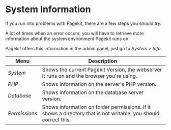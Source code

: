 # System Information
<p class="uk-article-lead">If you run into problems with Pagekit, there are a few steps you should try.</p>

A lot of times when an error occurs, you will have to retrieve more information about the system environment Pagekit runs on.

Pagekit offers this information in the admin panel, just go to _System > Info_.

Menu          | Description
------------- | ---------------------------------------------------------------------------------------------------------------
*System*      | Shows the current Pagekit Version, the webserver it runs on and the browser you're using.
*PHP*         | Shows information on the server's PHP version.
*Database*    | Shows information on the database server version.
*Permissions* | Shows information on folder permissions. If it shows a directory that is not writable, you should correct this.
